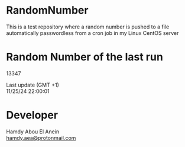 # RandomNumber    
This is a test repository where a random number is pushed to a file automatically passwordless from a cron job in my Linux CentOS server    
# Random Number of the last run   
13347
      
Last update (GMT +1)    
11/25/24 22:00:01
# Developer    
Hamdy Abou El Anein   
hamdy.aea@protonmail.com

